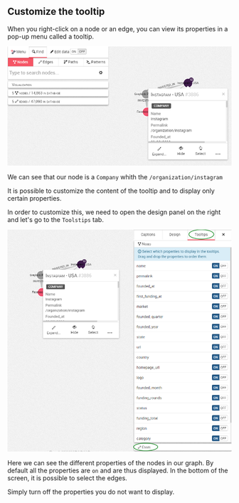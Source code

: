 ## Customize the tooltip

When you right-click on a node or an edge, you can view its properties in a pop-up menu called a tooltip.

![](TooltipPix.png)

We can see that our node is a ```Company``` whith the  ```/organization/instagram```

It is possible to customize the content of the tooltip and to display only certain properties.

In order to customize this, we need to open the design panel on the right and let's go to the ```Toolstips``` tab.

![](TooltipCustomize.png)

 Here we can see the different properties of the nodes in our graph. By default all the properties are ```on``` and are thus displayed. In the bottom of the screen, it is possible to select the edges.

Simply turn off the properties you do not want to display. 

